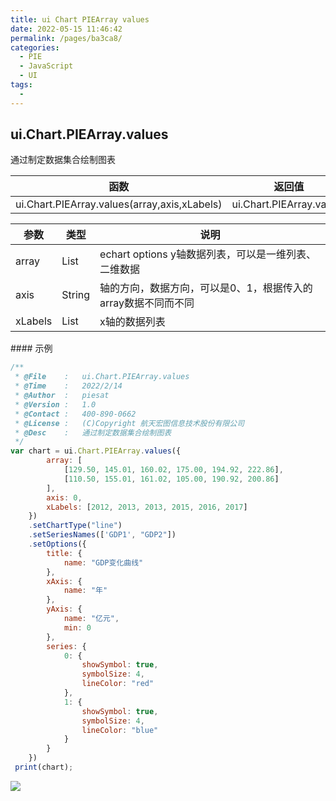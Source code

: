 ```yaml
---
title: ui Chart PIEArray values
date: 2022-05-15 11:46:42
permalink: /pages/ba3ca8/
categories:
  - PIE
  - JavaScript
  - UI
tags:
  - 
---
```

## ui.Chart.PIEArray.values

通过制定数据集合绘制图表

| 函数                                         | 返回值                   |
| -------------------------------------------- | ------------------------ |
| ui.Chart.PIEArray.values(array,axis,xLabels) | ui.Chart.PIEArray.values |

| 参数    | 类型   | 说明                                                         |
| ------- | ------ | ------------------------------------------------------------ |
| array   | List   | echart options y轴数据列表，可以是一维列表、二维数据         |
| axis    | String | 轴的方向，数据方向，可以是0、1，根据传入的array数据不同而不同 |
| xLabels | List   | x轴的数据列表                                                |

\#### 示例

```javascript
/**
 * @File    :   ui.Chart.PIEArray.values
 * @Time    :   2022/2/14
 * @Author  :   piesat
 * @Version :   1.0
 * @Contact :   400-890-0662
 * @License :   (C)Copyright 航天宏图信息技术股份有限公司
 * @Desc    :   通过制定数据集合绘制图表
 */
var chart = ui.Chart.PIEArray.values({
        array: [
            [129.50, 145.01, 160.02, 175.00, 194.92, 222.86],
            [110.50, 155.01, 161.02, 105.00, 190.92, 200.86]
        ],
        axis: 0,
        xLabels: [2012, 2013, 2013, 2015, 2016, 2017]
    })
    .setChartType("line")
    .setSeriesNames(['GDP1', "GDP2"])
    .setOptions({
        title: {
            name: "GDP变化曲线"
        },
        xAxis: {
            name: "年"
        },
        yAxis: {
            name: "亿元",
            min: 0
        },
        series: {
            0: {
                showSymbol: true,
                symbolSize: 4,
                lineColor: "red"
            },
            1: {
                showSymbol: true,
                symbolSize: 4,
                lineColor: "blue"
            }
        }
    })
 print(chart);
```

![](http://pics.landcover100.com/pics/20222214/627fcd3b43fef.png)
